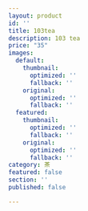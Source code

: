 ```yaml
---
layout: product
id: ''
title: 103tea
description: 103 tea
price: "35"
images:
  default:
    thumbnail:
      optimized: ''
      fallback: ''
    original:
      optimized: ''
      fallback: ''
  featured:
    thumbnail:
      optimized: ''
      fallback: ''
    original:
      optimized: ''
      fallback: ''
category: 茶
featured: false
section: ''
published: false

---
```

